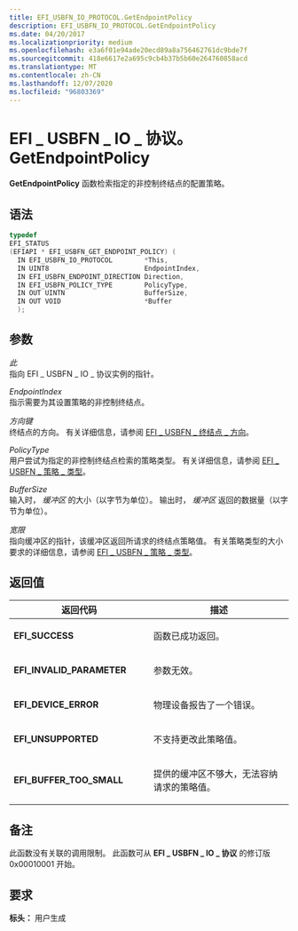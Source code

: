 ```yaml
---
title: EFI_USBFN_IO_PROTOCOL.GetEndpointPolicy
description: EFI_USBFN_IO_PROTOCOL.GetEndpointPolicy
ms.date: 04/20/2017
ms.localizationpriority: medium
ms.openlocfilehash: e3a6f01e94ade20ecd89a8a756462761dc9bde7f
ms.sourcegitcommit: 418e6617e2a695c9cb4b37b5b60e264760858acd
ms.translationtype: MT
ms.contentlocale: zh-CN
ms.lasthandoff: 12/07/2020
ms.locfileid: "96803369"
---
```

# <a name="efi_usbfn_io_protocolgetendpointpolicy"></a>EFI \_ USBFN \_ IO \_ 协议。GetEndpointPolicy


**GetEndpointPolicy** 函数检索指定的非控制终结点的配置策略。

## <a name="syntax"></a>语法


```cpp
typedef
EFI_STATUS
(EFIAPI * EFI_USBFN_GET_ENDPOINT_POLICY) (
  IN EFI_USBFN_IO_PROTOCOL        *This,
  IN UINT8                        EndpointIndex,
  IN EFI_USBFN_ENDPOINT_DIRECTION Direction,
  IN EFI_USBFN_POLICY_TYPE        PolicyType,
  IN OUT UINTN                    BufferSize,
  IN OUT VOID                     *Buffer
  );
```

## <a name="parameters"></a>参数


<a href="" id="this"></a>*此*  
指向 EFI \_ USBFN \_ IO \_ 协议实例的指针。

<a href="" id="endpointindex"></a>*EndpointIndex*  
指示需要为其设置策略的非控制终结点。

<a href="" id="direction"></a>*方向键*  
终结点的方向。 有关详细信息，请参阅 [EFI \_ USBFN \_ 终结点 \_ 方向](efi-usbfn-endpoint-direction.md)。

<a href="" id="policytype"></a>*PolicyType*  
用户尝试为指定的非控制终结点检索的策略类型。 有关详细信息，请参阅 [EFI \_ USBFN \_ 策略 \_ 类型](efi-usbfn-policy-type.md)。

<a href="" id="buffersize"></a>*BufferSize*  
输入时， *缓冲区* 的大小（以字节为单位）。 输出时， *缓冲区* 返回的数据量（以字节为单位）。

<a href="" id="buffer"></a>*宽限*  
指向缓冲区的指针，该缓冲区返回所请求的终结点策略值。 有关策略类型的大小要求的详细信息，请参阅 [EFI \_ USBFN \_ 策略 \_ 类型](efi-usbfn-policy-type.md)。

## <a name="return-values"></a>返回值


<table>
<colgroup>
<col width="50%" />
<col width="50%" />
</colgroup>
<thead>
<tr class="header">
<th>返回代码</th>
<th>描述</th>
</tr>
</thead>
<tbody>
<tr class="odd">
<td><p><strong>EFI_SUCCESS</strong></p></td>
<td><p>函数已成功返回。</p></td>
</tr>
<tr class="even">
<td><p><strong>EFI_INVALID_PARAMETER</strong></p></td>
<td><p>参数无效。</p></td>
</tr>
<tr class="odd">
<td><p><strong>EFI_DEVICE_ERROR</strong></p></td>
<td><p>物理设备报告了一个错误。</p></td>
</tr>
<tr class="even">
<td><p><strong>EFI_UNSUPPORTED</strong></p></td>
<td><p>不支持更改此策略值。</p></td>
</tr>
<tr class="odd">
<td><p><strong>EFI_BUFFER_TOO_SMALL</strong></p></td>
<td><p>提供的缓冲区不够大，无法容纳请求的策略值。</p></td>
</tr>
</tbody>
</table>

 

## <a name="remarks"></a>备注


此函数没有关联的调用限制。 此函数可从 **EFI \_ USBFN \_ IO \_ 协议** 的修订版0x00010001 开始。

## <a name="requirements"></a>要求


**标头：** 用户生成

 

 




